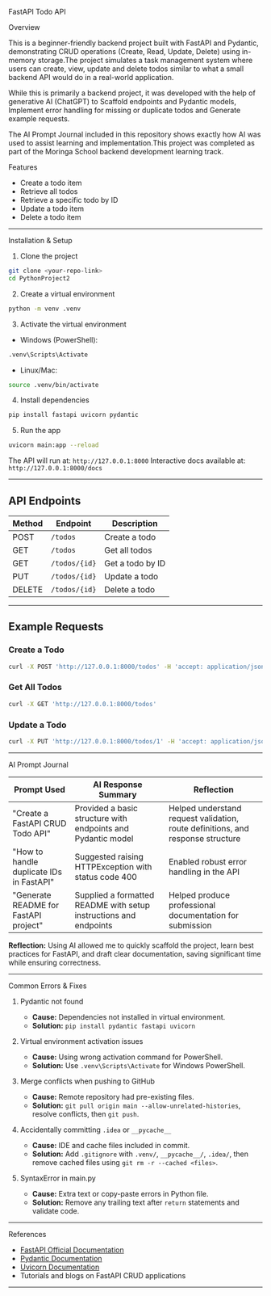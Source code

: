FastAPI Todo API

Overview

This is a beginner-friendly backend project built with FastAPI and Pydantic, demonstrating CRUD operations (Create, Read, Update, Delete) using in-memory storage.The project simulates a task management system where users can create, view, update and delete todos  similar to what a small backend API would do in a real-world application.

While this is primarily a backend project, it was developed with the help of generative AI (ChatGPT) to Scaffold endpoints and Pydantic models, Implement error handling for missing or duplicate todos and Generate example requests.

The AI Prompt Journal included in this repository shows exactly how AI was used to assist learning and implementation.This project was completed as part of the Moringa School backend development learning track.


 Features

* Create a todo item
* Retrieve all todos
* Retrieve a specific todo by ID
* Update a todo item
* Delete a todo item

---

Installation & Setup

1. Clone the project

```bash
git clone <your-repo-link>
cd PythonProject2
```

2. Create a virtual environment

```bash
python -m venv .venv
```

3. Activate the virtual environment

* Windows (PowerShell):

```bash
.venv\Scripts\Activate
```

* Linux/Mac:

```bash
source .venv/bin/activate
```

4. Install dependencies

```bash
pip install fastapi uvicorn pydantic
```

5. Run the app

```bash
uvicorn main:app --reload
```

The API will run at: `http://127.0.0.1:8000`
Interactive docs available at: `http://127.0.0.1:8000/docs`

---

## API Endpoints

| Method | Endpoint      | Description      |
| ------ | ------------- | ---------------- |
| POST   | `/todos`      | Create a todo    |
| GET    | `/todos`      | Get all todos    |
| GET    | `/todos/{id}` | Get a todo by ID |
| PUT    | `/todos/{id}` | Update a todo    |
| DELETE | `/todos/{id}` | Delete a todo    |

---

## Example Requests

### Create a Todo

```bash
curl -X POST 'http://127.0.0.1:8000/todos' -H 'accept: application/json' -H 'Content-Type: application/json' -d '{"id": 1, "task": "Learn FastAPI", "done": false}'
```

### Get All Todos

```bash
curl -X GET 'http://127.0.0.1:8000/todos'
```

### Update a Todo

```bash
curl -X PUT 'http://127.0.0.1:8000/todos/1' -H 'accept: application/json' -H 'Content-Type: application/json' -d '{"task": "Learn FastAPI deeply", "done": true}'
```

---

 AI Prompt Journal

| Prompt Used                              | AI Response Summary                                               | Reflection                                                                      |
| ---------------------------------------- | ----------------------------------------------------------------- | ------------------------------------------------------------------------------- |
| "Create a FastAPI CRUD Todo API"         | Provided a basic structure with endpoints and Pydantic model      | Helped understand request validation, route definitions, and response structure |
| "How to handle duplicate IDs in FastAPI" | Suggested raising HTTPException with status code 400              | Enabled robust error handling in the API                                        |
| "Generate README for FastAPI project"    | Supplied a formatted README with setup instructions and endpoints | Helped produce professional documentation for submission                        |

**Reflection:** Using AI allowed me to quickly scaffold the project, learn best practices for FastAPI, and draft clear documentation, saving significant time while ensuring correctness.

---

 Common Errors & Fixes

1. Pydantic not found

   * **Cause:** Dependencies not installed in virtual environment.
   * **Solution:** `pip install pydantic fastapi uvicorn`

2. Virtual environment activation issues

   * **Cause:** Using wrong activation command for PowerShell.
   * **Solution:** Use `.venv\Scripts\Activate` for Windows PowerShell.

3. Merge conflicts when pushing to GitHub

   * **Cause:** Remote repository had pre-existing files.
   * **Solution:** `git pull origin main --allow-unrelated-histories`, resolve conflicts, then `git push`.

4. Accidentally committing `.idea` or `__pycache__`

   * **Cause:** IDE and cache files included in commit.
   * **Solution:** Add `.gitignore` with `.venv/`, `__pycache__/`, `.idea/`, then remove cached files using `git rm -r --cached <files>`.

5. SyntaxError in main.py

   * **Cause:** Extra text or copy-paste errors in Python file.
   * **Solution:** Remove any trailing text after `return` statements and validate code.

---

References

* [FastAPI Official Documentation](https://fastapi.tiangolo.com/)
* [Pydantic Documentation](https://docs.pydantic.dev/)
* [Uvicorn Documentation](https://www.uvicorn.org/)
* Tutorials and blogs on FastAPI CRUD applications

---








